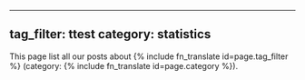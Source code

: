 
---
tag_filter: ttest
category: statistics
---

This page list all our posts about {% include fn_translate id=page.tag_filter %} (category:  {% include fn_translate id=page.category %}).

